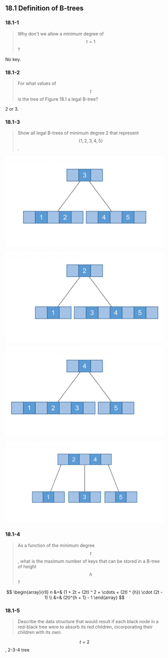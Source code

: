 ## 18.1 Definition of B-trees

### 18.1-1

> Why don't we allow a minimum degree of $$t = 1$$?

No key.

### 18.1-2

> For what values of $$t$$ is the tree of Figure 18.1 a legal B-tree?

2 or 3.

### 18.1-3

> Show all legal B-trees of minimum degree 2 that represent $$\{1, 2, 3, 4, 5\}$$.

![](./img/18.1-3_1.png)

![](./img/18.1-3_2.png)

![](./img/18.1-3_3.png)


![](./img/18.1-3_4.png)

### 18.1-4

> As a function of the minimum degree $$t$$, what is the maximum number of keys that can be stored in a B-tree of height $$h$$?

$$
\begin{array}{rll}
n &=& (1 + 2t + (2t) ^ 2 + \cdots + (2t) ^ {h}) \cdot (2t - 1) \\
&=& (2t)^{h + 1} - 1
\end{array}
$$
### 18.1-5

> Describe the data structure that would result if each black node in a red-black tree were to absorb its red children, incorporating their children with its own.

$$t=2$$, 2-3-4 tree
